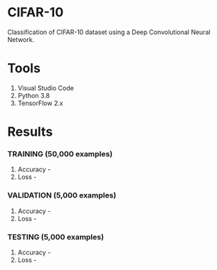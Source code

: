 # CIFAR-10

Classification of CIFAR-10 dataset using a Deep Convolutional Neural Network.

# Tools
1. Visual Studio Code
2. Python 3.8
3. TensorFlow 2.x

# Results

### TRAINING (50,000 examples)

1. Accuracy - 
2. Loss - 

### VALIDATION (5,000 examples)

1. Accuracy - 
2. Loss -  

### TESTING (5,000 examples)

1. Accuracy - 
2. Loss - 
